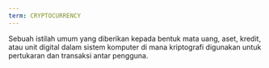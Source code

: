 ```yaml
---
term: CRYPTOCURRENCY
---
```


Sebuah istilah umum yang diberikan kepada bentuk mata uang, aset, kredit, atau unit digital dalam sistem komputer di mana kriptografi digunakan untuk pertukaran dan transaksi antar pengguna.